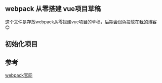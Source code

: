 ## webpack 从零搭建 vue项目草稿

这个文件是存放webpack从零搭建vue项目的草稿，后期会润色投放在[我的博客](http://reng99.cc/) :blush:

## 初始化项目


## 参考

[webpack官网](https://webpack.js.org/)
